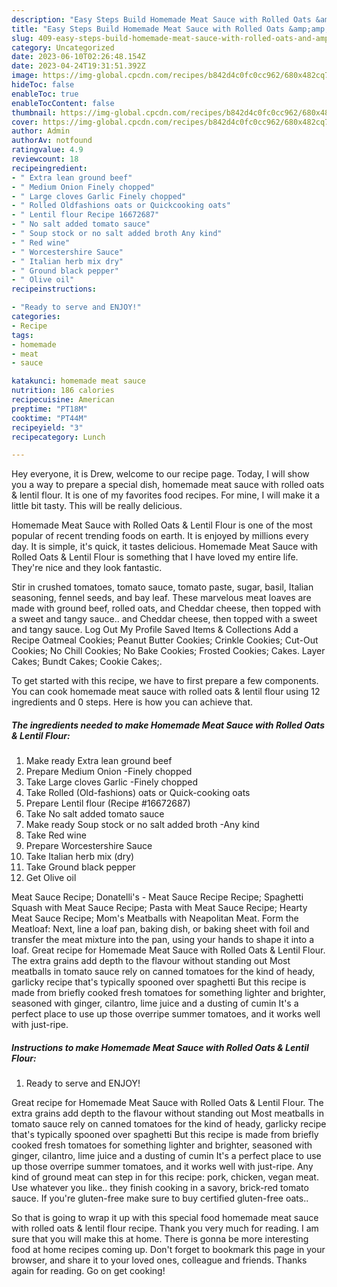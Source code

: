 ```yaml
---
description: "Easy Steps Build Homemade Meat Sauce with Rolled Oats &amp;amp; Lentil Flour the Delicious}"
title: "Easy Steps Build Homemade Meat Sauce with Rolled Oats &amp;amp; Lentil Flour the Delicious}"
slug: 409-easy-steps-build-homemade-meat-sauce-with-rolled-oats-and-amp-lentil-flour-the-delicious
category: Uncategorized
date: 2023-06-10T02:26:48.154Z
date: 2023-04-24T19:31:51.392Z
image: https://img-global.cpcdn.com/recipes/b842d4c0fc0cc962/680x482cq70/homemade-meat-sauce-with-rolled-oats-lentil-flour-recipe-main-photo.jpg
hideToc: false
enableToc: true
enableTocContent: false
thumbnail: https://img-global.cpcdn.com/recipes/b842d4c0fc0cc962/680x482cq70/homemade-meat-sauce-with-rolled-oats-lentil-flour-recipe-main-photo.jpg
cover: https://img-global.cpcdn.com/recipes/b842d4c0fc0cc962/680x482cq70/homemade-meat-sauce-with-rolled-oats-lentil-flour-recipe-main-photo.jpg
author: Admin
authorAv: notfound
ratingvalue: 4.9
reviewcount: 18
recipeingredient:
- " Extra lean ground beef"
- " Medium Onion Finely chopped"
- " Large cloves Garlic Finely chopped"
- " Rolled Oldfashions oats or Quickcooking oats"
- " Lentil flour Recipe 16672687"
- " No salt added tomato sauce"
- " Soup stock or no salt added broth Any kind"
- " Red wine"
- " Worcestershire Sauce"
- " Italian herb mix dry"
- " Ground black pepper"
- " Olive oil"
recipeinstructions:

- "Ready to serve and ENJOY!"
categories:
- Recipe
tags:
- homemade
- meat
- sauce

katakunci: homemade meat sauce 
nutrition: 186 calories
recipecuisine: American
preptime: "PT18M"
cooktime: "PT44M"
recipeyield: "3"
recipecategory: Lunch

---
```



Hey everyone, it is Drew, welcome to our recipe page. Today, I will show you a way to prepare a special dish, homemade meat sauce with rolled oats &amp; lentil flour. It is one of my favorites food recipes. For mine, I will make it a little bit tasty. This will be really delicious.

Homemade Meat Sauce with Rolled Oats &amp; Lentil Flour is one of the most popular of recent trending foods on earth. It is enjoyed by millions every day. It is simple, it's quick, it tastes delicious. Homemade Meat Sauce with Rolled Oats &amp; Lentil Flour is something that I have loved my entire life. They're nice and they look fantastic.

Stir in crushed tomatoes, tomato sauce, tomato paste, sugar, basil, Italian seasoning, fennel seeds, and bay leaf. These marvelous meat loaves are made with ground beef, rolled oats, and Cheddar cheese, then topped with a sweet and tangy sauce.. and Cheddar cheese, then topped with a sweet and tangy sauce. Log Out My Profile Saved Items &amp; Collections Add a Recipe Oatmeal Cookies; Peanut Butter Cookies; Crinkle Cookies; Cut-Out Cookies; No Chill Cookies; No Bake Cookies; Frosted Cookies; Cakes. Layer Cakes; Bundt Cakes; Cookie Cakes;.


To get started with this recipe, we have to first prepare a few components. You can cook homemade meat sauce with rolled oats &amp; lentil flour using 12 ingredients and 0 steps. Here is how you can achieve that.

<!--inarticleads1-->

##### The ingredients needed to make Homemade Meat Sauce with Rolled Oats &amp; Lentil Flour:

1. Make ready  Extra lean ground beef
1. Prepare  Medium Onion -Finely chopped
1. Take  Large cloves Garlic -Finely chopped
1. Take  Rolled (Old-fashions) oats or Quick-cooking oats
1. Prepare  Lentil flour (Recipe #16672687)
1. Take  No salt added tomato sauce
1. Make ready  Soup stock or no salt added broth -Any kind
1. Take  Red wine
1. Prepare  Worcestershire Sauce
1. Take  Italian herb mix (dry)
1. Take  Ground black pepper
1. Get  Olive oil


Meat Sauce Recipe; Donatelli&#39;s - Meat Sauce Recipe Recipe; Spaghetti Squash with Meat Sauce Recipe; Pasta with Meat Sauce Recipe; Hearty Meat Sauce Recipe; Mom&#39;s Meatballs with Neapolitan Meat. Form the Meatloaf: Next, line a loaf pan, baking dish, or baking sheet with foil and transfer the meat mixture into the pan, using your hands to shape it into a loaf. Great recipe for Homemade Meat Sauce with Rolled Oats &amp; Lentil Flour. The extra grains add depth to the flavour without standing out Most meatballs in tomato sauce rely on canned tomatoes for the kind of heady, garlicky recipe that&#39;s typically spooned over spaghetti But this recipe is made from briefly cooked fresh tomatoes for something lighter and brighter, seasoned with ginger, cilantro, lime juice and a dusting of cumin It&#39;s a perfect place to use up those overripe summer tomatoes, and it works well with just-ripe. 

<!--inarticleads2-->

##### Instructions to make Homemade Meat Sauce with Rolled Oats &amp; Lentil Flour:


1. Ready to serve and ENJOY!

Great recipe for Homemade Meat Sauce with Rolled Oats &amp; Lentil Flour. The extra grains add depth to the flavour without standing out Most meatballs in tomato sauce rely on canned tomatoes for the kind of heady, garlicky recipe that&#39;s typically spooned over spaghetti But this recipe is made from briefly cooked fresh tomatoes for something lighter and brighter, seasoned with ginger, cilantro, lime juice and a dusting of cumin It&#39;s a perfect place to use up those overripe summer tomatoes, and it works well with just-ripe. Any kind of ground meat can step in for this recipe: pork, chicken, vegan meat. Use whatever you like.. they finish cooking in a savory, brick-red tomato sauce. If you&#39;re gluten-free make sure to buy certified gluten-free oats.. 

So that is going to wrap it up with this special food homemade meat sauce with rolled oats &amp; lentil flour recipe. Thank you very much for reading. I am sure that you will make this at home. There is gonna be more interesting food at home recipes coming up. Don't forget to bookmark this page in your browser, and share it to your loved ones, colleague and friends. Thanks again for reading. Go on get cooking!
